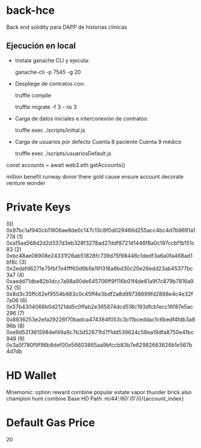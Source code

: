 # back-hce
Back end solidity para DAPP de historias clínicas

## Ejecución en local

- Instala ganache CLI y ejecuta:

    ganache-cli -p 7545 -g 20  

- Despliege de contratos con:
    
    truffle compile

    truffle migrate -f 3 --to 3 
- Carga de datos iniciales e interconexión de contratos:

    truffle exec ./scripts/initial.js 

- Carga de usuarios por defecto
    Cuenta 8 paciente
    Cuenta 9 médico

    truffle exec ./scripts/usuariosDefault.js 

const accounts = await web3.eth.getAccounts() 

million benefit runway donor there gold cause ensure account decorate venture wonder

Private Keys
==================
(0) 0x97bc1af940cb11606ae8de0c147c13c8f0d029466d255acc4bc4d7b9691a1774
(1) 0xa15aa568d2d2d337d3eb328f3278ad27ddf8721d1446f8a0c197ccbf1b151c83
(2) 0xbc48ae06908e24331f26ab51828fc739d75f98446c1dedf3a6a0fa468ad1bf8c
(3) 0x2edafd6271e75fbf7e4fff60d6b9a191316a8bd30c20e26edd23ab45377bc3a7
(4) 0xaedd71dbe82b1dcc7a98a90de645706ff9f116b01f4de61a9f7c879b7816a952
(5) 0x8d3c35ffc62ef9554b883c0c45ff4e3bdf2a8d99738699fd2888e4c4e32f7a06
(6) 0x57b4304066b0d2121dd5c0ffab2e365874dcd518c193dfcb1ecc16f87e5ac296
(7) 0x8836253e2efa29226f70badca474384f053c3c11bceddac1c6bedf4fdb3a896b
(8) 0xe9d5313615984ef49a9c7b3d52671fd7f1dd539624c58ea19dfa8750e41bc948
(9) 0x3a5f780f9f96b8def00e56603865aa9bfccb83b7e62982663626b1e567b4d7db

HD Wallet
==================
Mnemonic:      option reward combine popular estate vapor thunder brick also champion hunt combine
Base HD Path:  m/44'/60'/0'/0/{account_index}

Default Gas Price
==================
20
